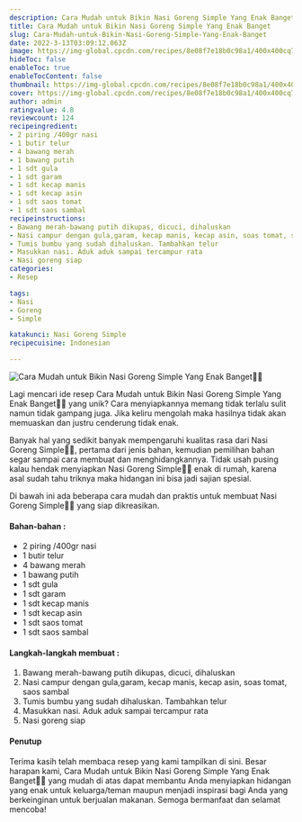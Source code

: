 ```yaml
---
description: Cara Mudah untuk Bikin Nasi Goreng Simple Yang Enak Banget"
title: Cara Mudah untuk Bikin Nasi Goreng Simple Yang Enak Banget
slug: Cara-Mudah-untuk-Bikin-Nasi-Goreng-Simple-Yang-Enak-Banget
date: 2022-3-13T03:09:12.063Z
image: https://img-global.cpcdn.com/recipes/8e08f7e18b0c98a1/400x400cq70/photo.jpg
hideToc: false
enableToc: true
enableTocContent: false
thumbnail: https://img-global.cpcdn.com/recipes/8e08f7e18b0c98a1/400x400cq70/photo.jpg
cover: https://img-global.cpcdn.com/recipes/8e08f7e18b0c98a1/400x400cq70/photo.jpg
author: admin
ratingvalue: 4.8
reviewcount: 124
recipeingredient:
- 2 piring /400gr nasi
- 1 butir telur
- 4 bawang merah
- 1 bawang putih
- 1 sdt gula
- 1 sdt garam
- 1 sdt kecap manis
- 1 sdt kecap asin
- 1 sdt saos tomat
- 1 sdt saos sambal
recipeinstructions:
- Bawang merah-bawang putih dikupas, dicuci, dihaluskan
- Nasi campur dengan gula,garam, kecap manis, kecap asin, soas tomat, saos sambal
- Tumis bumbu yang sudah dihaluskan. Tambahkan telur
- Masukkan nasi. Aduk aduk sampai tercampur rata
- Nasi goreng siap
categories:
- Resep

tags:
- Nasi
- Goreng
- Simple

katakunci: Nasi Goreng Simple
recipecuisine: Indonesian

---
```


![Cara Mudah untuk Bikin Nasi Goreng Simple Yang Enak Banget👩‍🍳](https://img-global.cpcdn.com/recipes/8e08f7e18b0c98a1/400x400cq70/photo.jpg)

Lagi mencari ide resep Cara Mudah untuk Bikin Nasi Goreng Simple Yang Enak Banget👩‍🍳 yang unik? Cara menyiapkannya memang tidak terlalu sulit namun tidak gampang juga. Jika keliru mengolah maka hasilnya tidak akan memuaskan dan justru cenderung tidak enak.

Banyak hal yang sedikit banyak mempengaruhi kualitas rasa dari Nasi Goreng Simple👩‍🍳, pertama dari jenis bahan, kemudian pemilihan bahan segar sampai cara membuat dan menghidangkannya. Tidak usah pusing kalau hendak menyiapkan Nasi Goreng Simple👩‍🍳 enak di rumah, karena asal sudah tahu triknya maka hidangan ini bisa jadi sajian spesial.

Di bawah ini ada beberapa cara mudah dan praktis untuk membuat Nasi Goreng Simple👩‍🍳 yang siap dikreasikan.

<!--inarticleads1-->

#### Bahan-bahan :

- 2 piring /400gr nasi
- 1 butir telur
- 4 bawang merah
- 1 bawang putih
- 1 sdt gula
- 1 sdt garam
- 1 sdt kecap manis
- 1 sdt kecap asin
- 1 sdt saos tomat
- 1 sdt saos sambal

<!--inarticleads2-->

#### Langkah-langkah membuat :

1. Bawang merah-bawang putih dikupas, dicuci, dihaluskan
1. Nasi campur dengan gula,garam, kecap manis, kecap asin, soas tomat, saos sambal
1. Tumis bumbu yang sudah dihaluskan. Tambahkan telur
1. Masukkan nasi. Aduk aduk sampai tercampur rata
1. Nasi goreng siap

#### Penutup

Terima kasih telah membaca resep yang kami tampilkan di sini. Besar harapan kami, Cara Mudah untuk Bikin Nasi Goreng Simple Yang Enak Banget👩‍🍳 yang mudah di atas dapat membantu Anda menyiapkan hidangan yang enak untuk keluarga/teman maupun menjadi inspirasi bagi Anda yang berkeinginan untuk berjualan makanan. Semoga bermanfaat dan selamat mencoba!